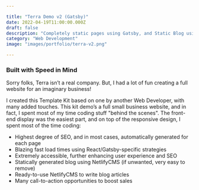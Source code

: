 ```yaml
---

title: "Terra Demo v2 (Gatsby)"
date: 2022-04-19T11:00:00.000Z
draft: false
description: "Completely static pages using Gatsby, and Static Blog using NetlifyCMS"
category: "Web Development"
image: "images/portfolio/terra-v2.png"

---
```


### Built with Speed in Mind

Sorry folks, Terra isn’t a real company. But, I had a lot of fun creating a full website for an imaginary business!

I created this Template Kit based on one by another Web Developer, with many added touches. This kit demo’s a full small business website, and in fact, I spent most of my time coding stuff "behind the scenes". The front-end display was the easiest part, and on top of the responsive design, I spent most of the time coding:  

- Highest degree of SEO, and in most cases, automatically generated for each page
- Blazing fast load times using React/Gatsby-specific strategies
- Extremely accessible, further enhancing user experience and SEO
- Statically generated blog using NetlifyCMS (if unwanted, very easy to remove)
- Ready-to-use NetlifyCMS to write blog articles
- Many call-to-action opportunities to boost sales

